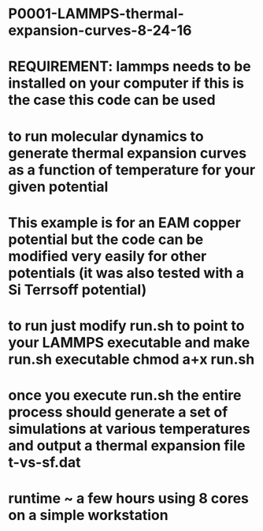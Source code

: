 # P0001-LAMMPS-thermal-expansion-curves-8-24-16
# REQUIREMENT: lammps needs to be installed on your computer if this is the case this code can be used 
# to run molecular dynamics to generate thermal expansion curves as a function of temperature for your given potential 

# This example is for an EAM copper potential but the code can be modified very easily for other potentials (it was also tested with a Si Terrsoff potential) 
# to run just modify run.sh to point to your LAMMPS executable and make run.sh  executable chmod a+x run.sh 
# once you execute run.sh the entire process should generate a set of simulations at various temperatures and output a thermal expansion file t-vs-sf.dat
# runtime ~ a few hours using 8 cores on a simple workstation
